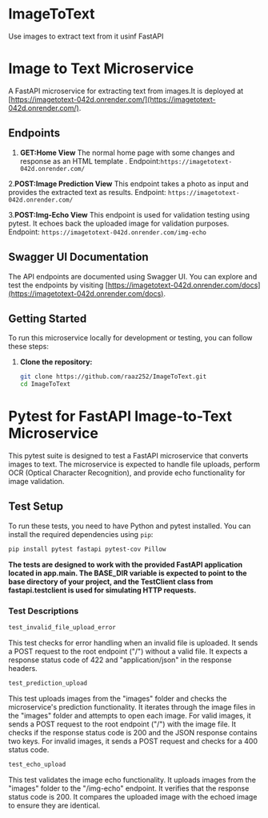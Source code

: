 # ImageToText
Use images to extract text from it usinf FastAPI

# Image to Text Microservice

A FastAPI microservice for extracting  text from images.It is deployed at [https://imagetotext-042d.onrender.com/](https://imagetotext-042d.onrender.com/).

## Endpoints
1. **GET:Home View**
The normal home page with some changes and response as an HTML template .
Endpoint:`https://imagetotext-042d.onrender.com/`

2.**POST:Image Prediction View**
This endpoint takes a photo as input and provides the extracted text as results.
Endpoint: `https://imagetotext-042d.onrender.com/`

3.**POST:Img-Echo View**
This endpoint is used for validation testing using pytest. It echoes back the uploaded image for validation purposes.
Endpoint: `https://imagetotext-042d.onrender.com/img-echo`

## Swagger UI Documentation

The API endpoints are documented using Swagger UI. You can explore and test the endpoints by visiting [https://imagetotext-042d.onrender.com/docs](https://imagetotext-042d.onrender.com/docs).

## Getting Started

To run this microservice locally for development or testing, you can follow these steps:

1. **Clone the repository:**

   ```bash
   git clone https://github.com/raaz252/ImageToText.git
   cd ImageToText
   ```
# Pytest for FastAPI Image-to-Text Microservice

This pytest suite is designed to test a FastAPI microservice that converts images to text. The microservice is expected to handle file uploads, perform OCR (Optical Character Recognition), and provide echo functionality for image validation.

## Test Setup

To run these tests, you need to have Python and pytest installed. You can install the required dependencies using `pip`:

```bash
pip install pytest fastapi pytest-cov Pillow
```
**The tests are designed to work with the provided FastAPI application located in app.main. The BASE_DIR variable is expected to point to the base directory of your project, and the TestClient class from fastapi.testclient is used for simulating HTTP requests.**

### Test Descriptions
```py
test_invalid_file_upload_error
```
This test checks for error handling when an invalid file is uploaded.
It sends a POST request to the root endpoint ("/") without a valid file.
It expects a response status code of 422 and "application/json" in the response headers.

```py
test_prediction_upload
```
This test uploads images from the "images" folder and checks the microservice's prediction functionality.
It iterates through the image files in the "images" folder and attempts to open each image.
For valid images, it sends a POST request to the root endpoint ("/") with the image file.
It checks if the response status code is 200 and the JSON response contains two keys.
For invalid images, it sends a POST request and checks for a 400 status code.
```py
test_echo_upload
```
This test validates the image echo functionality.
It uploads images from the "images" folder to the "/img-echo" endpoint.
It verifies that the response status code is 200.
It compares the uploaded image with the echoed image to ensure they are identical.